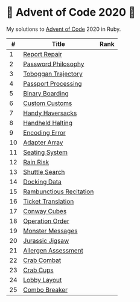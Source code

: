 # 🎄 Advent of Code 2020 🎄

My solutions to [Advent of Code](https://adventofcode.com/) 2020 in Ruby. 

| #  | Title                              | Rank   |
|----|------------------------------------|--------|
| 1  | [Report Repair][01rb]              |        |
| 2  | [Password Philosophy][02rb]        |        |
| 3  | [Toboggan Trajectory][03rb]        |        |
| 4  | [Passport Processing][04rb]        |        |
| 5  | [Binary Boarding][05rb]            |        |
| 6  | [Custom Customs][06rb]             |        |
| 7  | [Handy Haversacks][07rb]           |        |
| 8  | [Handheld Halting][08rb]           |        |
| 9  | [Encoding Error][09rb]             |        |
| 10 | [Adapter Array][10rb]              |        |
| 11 | [Seating System][11rb]             |        |
| 12 | [Rain Risk][12rb]                  |        |
| 13 | [Shuttle Search][13rb]             |        |
| 14 | [Docking Data][14rb]               |        |
| 15 | [Rambunctious Recitation][15rb]    |        |
| 16 | [Ticket Translation][16rb]         |        |
| 17 | [Conway Cubes][17rb]               |        |
| 18 | [Operation Order][18rb]            |        |
| 19 | [Monster Messages][19rb]           |        |
| 20 | [Jurassic Jigsaw][20rb]            |        |
| 21 | [Allergen Assessment][21rb]        |        |
| 22 | [Crab Combat][22rb]                |        |
| 23 | [Crab Cups][23rb]                  |        |
| 24 | [Lobby Layout][24rb]               |        |
| 25 | [Combo Breaker][25rb]              |        |


[01rb]:https://github.com/nanyaDev/advent-of-code-2020/blob/main/day01.rb
[02rb]:https://github.com/nanyaDev/advent-of-code-2020/blob/main/day02.rb
[03rb]:https://github.com/nanyaDev/advent-of-code-2020/blob/main/day03.rb
[04rb]:https://github.com/nanyaDev/advent-of-code-2020/blob/main/day04.rb
[05rb]:https://github.com/nanyaDev/advent-of-code-2020/blob/main/day05.rb
[06rb]:https://github.com/nanyaDev/advent-of-code-2020/blob/main/day06.rb
[07rb]:https://github.com/nanyaDev/advent-of-code-2020/blob/main/day07.rb
[08rb]:https://github.com/nanyaDev/advent-of-code-2020/blob/main/day08.rb
[09rb]:https://github.com/nanyaDev/advent-of-code-2020/blob/main/day09.rb
[10rb]:https://github.com/nanyaDev/advent-of-code-2020/blob/main/day10.rb
[11rb]:https://github.com/nanyaDev/advent-of-code-2020/blob/main/day11.rb
[12rb]:https://github.com/nanyaDev/advent-of-code-2020/blob/main/day12.rb
[13rb]:https://github.com/nanyaDev/advent-of-code-2020/blob/main/day13.rb
[14rb]:https://github.com/nanyaDev/advent-of-code-2020/blob/main/day14.rb
[15rb]:https://github.com/nanyaDev/advent-of-code-2020/blob/main/day15.rb
[16rb]:https://github.com/nanyaDev/advent-of-code-2020/blob/main/day16.rb
[17rb]:https://github.com/nanyaDev/advent-of-code-2020/blob/main/day17.rb
[18rb]:https://github.com/nanyaDev/advent-of-code-2020/blob/main/day18.rb
[19rb]:https://github.com/nanyaDev/advent-of-code-2020/blob/main/day19.rb
[20rb]:https://github.com/nanyaDev/advent-of-code-2020/blob/main/day20.rb
[21rb]:https://github.com/nanyaDev/advent-of-code-2020/blob/main/day21.rb
[22rb]:https://github.com/nanyaDev/advent-of-code-2020/blob/main/day22.rb
[23rb]:https://github.com/nanyaDev/advent-of-code-2020/blob/main/day23.rb
[24rb]:https://github.com/nanyaDev/advent-of-code-2020/blob/main/day24.rb
[25rb]:https://github.com/nanyaDev/advent-of-code-2020/blob/main/day25.rb

